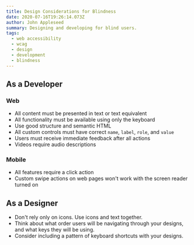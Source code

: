 ```yaml
---
title: Design Considerations for Blindness
date: 2020-07-16T19:26:14.073Z
author: John Appleseed
summary: Designing and developing for blind users.
tags:
  - web accessibility
  - wcag
  - design
  - development
  - blindness
---
```

## As a Developer

### Web
* All content must be presented in text or text equivalent
* All functionality must be available using only the keyboard
* Use good structure and semantic HTML
* All custom controls must have correct `name`, `label`, `role`, and `value`
* Users must receive immediate feedback after all actions
* Videos require audio descriptions

### Mobile
* All features require a click action
* Custom swipe actions on web pages won't work with the screen reader turned on

## As a Designer
* Don't rely only on icons. Use icons and text together.
* Think about what order users will be navigating through your designs, and what keys they will be using.
* Consider including a pattern of keyboard shortcuts with your designs.

